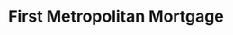 ---
title: "First Metropolitan Mortgage"
url: /gilbert/first-metropolitan-mortgage/
shop: pawnbroker
---